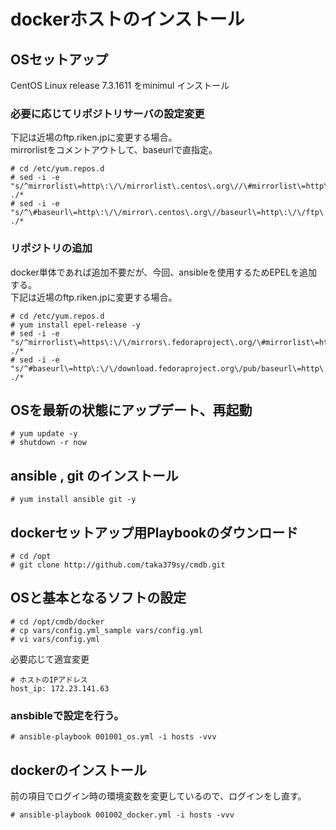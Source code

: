# dockerホストのインストール  

## OSセットアップ  
CentOS Linux release 7.3.1611 をminimul インストール  

### 必要に応じてリポジトリサーバの設定変更  
下記は近場のftp.riken.jpに変更する場合。  
mirrorlistをコメントアウトして、baseurlで直指定。
```
# cd /etc/yum.repos.d
# sed -i -e "s/^mirrorlist\=http\:\/\/mirrorlist\.centos\.org\//\#mirrorlist\=http\:\/\/mirrorlist\.centos\.org\//g" ./*
# sed -i -e "s/^\#baseurl\=http\:\/\/mirror\.centos\.org\//baseurl\=http\:\/\/ftp\.riken\.jp\/Linux\//g" ./*
```
### リポジトリの追加  
docker単体であれば追加不要だが、今回、ansibleを使用するためEPELを追加する。  
下記は近場のftp.riken.jpに変更する場合。  
```
# cd /etc/yum.repos.d
# yum install epel-release -y
# sed -i -e "s/^mirrorlist\=https\:\/\/mirrors\.fedoraproject\.org/\#mirrorlist\=https\:\/\/mirrors\.fedoraproject\.org/g" ./*
# sed -i -e "s/^#baseurl\=http\:\/\/download.fedoraproject.org\/pub/baseurl\=http\:\/\/ftp\.riken\.jp\/Linux\/fedora/g" ./*
```

## OSを最新の状態にアップデート、再起動
```
# yum update -y
# shutdown -r now
```

## ansible , git のインストール
```
# yum install ansible git -y
```

## dockerセットアップ用Playbookのダウンロード
```
# cd /opt
# git clone http://github.com/taka379sy/cmdb.git
```

## OSと基本となるソフトの設定
```
# cd /opt/cmdb/docker
# cp vars/config.yml_sample vars/config.yml
# vi vars/config.yml
```
必要応じて適宜変更
```
# ホストのIPアドレス
host_ip: 172.23.141.63
```

### ansbibleで設定を行う。
```
# ansible-playbook 001001_os.yml -i hosts -vvv
```

## dockerのインストール
前の項目でログイン時の環境変数を変更しているので、ログインをし直す。
```
# ansible-playbook 001002_docker.yml -i hosts -vvv
```
